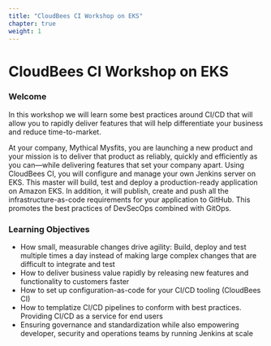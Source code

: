 ```yaml
---
title: "CloudBees CI Workshop on EKS"
chapter: true
weight: 1
---
```


# CloudBees CI Workshop on EKS

### Welcome

In this workshop we will learn some best practices around CI/CD that will allow you to rapidly deliver features that will help differentiate your business and reduce time-to-market. 

At your company, Mythical Mysfits, you are launching a new product and your mission is to deliver that product as reliably, quickly and efficiently as you can—while delivering features that set your company apart. Using CloudBees CI, you will configure and manage your own Jenkins server on EKS. This master will build, test and deploy a production-ready application on Amazon EKS. In addition, it will publish, create and push all the infrastructure-as-code requirements for your application to GitHub. This promotes the best practices of DevSecOps combined with GitOps.

### Learning Objectives
- How small, measurable changes drive agility: Build, deploy and test multiple times a day instead of making large complex changes that are difficult to integrate and test
- How to deliver business value rapidly by releasing new features and functionality to customers faster
- How to set up configuration-as-code for your CI/CD tooling (CloudBees CI)
- How to templatize CI/CD pipelines to conform with best practices.  Providing CI/CD as a service for end users
- Ensuring governance and standardization while also empowering developer, security and operations teams by running Jenkins at scale
